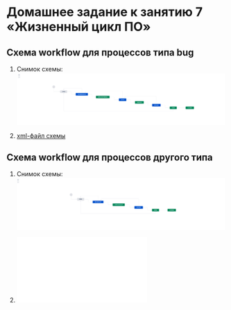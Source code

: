 # Домашнее задание к занятию 7 «Жизненный цикл ПО»


## Схема workflow для процессов типа bug

1. Снимок схемы:
![](./images/bug_wf.png)

2. [xml-файл схемы](./xml/Bug_workflow.xml)

## Схема workflow для процессов другого типа

1. Снимок схемы:
![](./images/main_wf.png)

2. ![xml-файл схемы](./xml/Main_workflow.xml)

